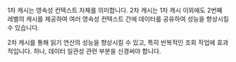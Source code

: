 1차 캐시는 영속성 컨텍스트 자체를 의미합니다.
2차 캐시는 1차 캐시 이외에도 2번째 레벨의 캐시를 제공하여 여러 영속성 컨텍스트 간에 데이터를 공유하여 성능을 향상시킬 수 있습니다.

2차 캐시를 통해 읽기 연산의 성능을 향상시킬 수 있고, 특히 반복적인 조회 작업에 효과적입니다. 허나, 데이터 일관성 관련 부분을 신경써야 합니다.